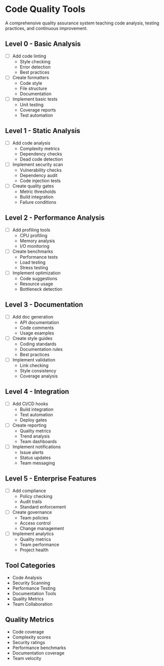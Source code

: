 # Code Quality Tools

A comprehensive quality assurance system teaching code analysis, testing practices, and continuous improvement.

## Level 0 - Basic Analysis
- [ ] Add code linting
  - Style checking
  - Error detection
  - Best practices
- [ ] Create formatters
  - Code style
  - File structure
  - Documentation
- [ ] Implement basic tests
  - Unit testing
  - Coverage reports
  - Test automation

## Level 1 - Static Analysis
- [ ] Add code analysis
  - Complexity metrics
  - Dependency checks
  - Dead code detection
- [ ] Implement security scan
  - Vulnerability checks
  - Dependency audit
  - Code injection tests
- [ ] Create quality gates
  - Metric thresholds
  - Build integration
  - Failure conditions

## Level 2 - Performance Analysis
- [ ] Add profiling tools
  - CPU profiling
  - Memory analysis
  - I/O monitoring
- [ ] Create benchmarks
  - Performance tests
  - Load testing
  - Stress testing
- [ ] Implement optimization
  - Code suggestions
  - Resource usage
  - Bottleneck detection

## Level 3 - Documentation
- [ ] Add doc generation
  - API documentation
  - Code comments
  - Usage examples
- [ ] Create style guides
  - Coding standards
  - Documentation rules
  - Best practices
- [ ] Implement validation
  - Link checking
  - Style consistency
  - Coverage analysis

## Level 4 - Integration
- [ ] Add CI/CD hooks
  - Build integration
  - Test automation
  - Deploy gates
- [ ] Create reporting
  - Quality metrics
  - Trend analysis
  - Team dashboards
- [ ] Implement notifications
  - Issue alerts
  - Status updates
  - Team messaging

## Level 5 - Enterprise Features
- [ ] Add compliance
  - Policy checking
  - Audit trails
  - Standard enforcement
- [ ] Create governance
  - Team policies
  - Access control
  - Change management
- [ ] Implement analytics
  - Quality metrics
  - Team performance
  - Project health

## Tool Categories
- Code Analysis
- Security Scanning
- Performance Testing
- Documentation Tools
- Quality Metrics
- Team Collaboration

## Quality Metrics
- Code coverage
- Complexity scores
- Security ratings
- Performance benchmarks
- Documentation coverage
- Team velocity
